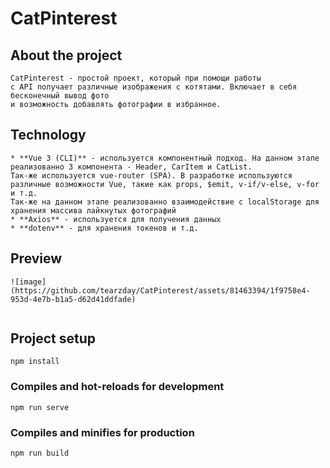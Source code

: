 # CatPinterest

## About the project
```
CatPinterest - простой проект, который при помощи работы
с API получает различные изображения с котятами. Включает в себя бесконечный вывод фото
и возможность добавлять фотографии в избранное.
```

## Technology
```
* **Vue 3 (CLI)** - используется компонентный подход. На данном этапе реализованно 3 компонента - Header, CarItem и CatList.
Так-же используется vue-router (SPA). В разработке используются различные возможности Vue, такие как props, $emit, v-if/v-else, v-for и т.д.
Так-же на данном этапе реализованно взаимодействие с localStorage для хранения массива лайкнутых фотографий 
* **Axios** - используется для получения данных
* **dotenv** - для хранения токенов и т.д. 
```

## Preview
```
![image](https://github.com/tearzday/CatPinterest/assets/81463394/1f9758e4-953d-4e7b-b1a5-d62d41ddfade)


```

## Project setup
```
npm install
```

### Compiles and hot-reloads for development
```
npm run serve
```

### Compiles and minifies for production
```
npm run build
```

